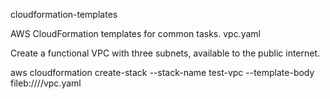 cloudformation-templates

AWS CloudFormation templates for common tasks.
vpc.yaml

Create a functional VPC with three subnets, available to the public internet.

aws cloudformation create-stack --stack-name test-vpc --template-body fileb:///<path-to-folder>/vpc.yaml
